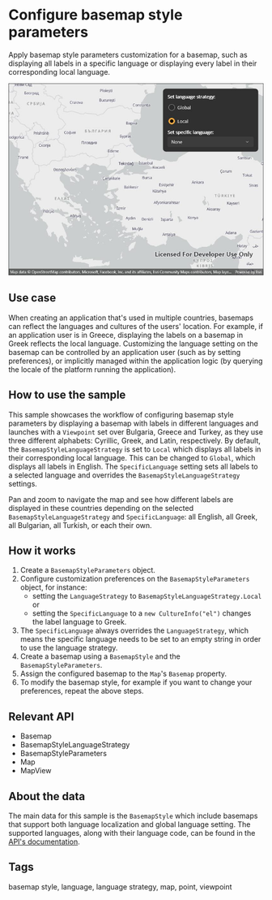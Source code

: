 # Configure basemap style parameters

Apply basemap style parameters customization for a basemap, such as displaying all labels in a specific language or displaying every label in their corresponding local language.

![Configure basemap style parameters](configurebasemapstyleparameters.jpg)

## Use case

When creating an application that's used in multiple countries, basemaps can reflect the languages and cultures of the users' location. For example, if an application user is in Greece, displaying the labels on a basemap in Greek reflects the local language. Customizing the language setting on the basemap can be controlled by an application user (such as by setting preferences), or implicitly managed within the application logic (by querying the locale of the platform running the application).

## How to use the sample

This sample showcases the workflow of configuring basemap style parameters by displaying a basemap with labels in different languages and launches with a `Viewpoint` set over Bulgaria, Greece and Turkey, as they use three different alphabets: Cyrillic, Greek, and Latin, respectively. By default, the `BasemapStyleLanguageStrategy` is set to `Local` which displays all labels in their corresponding local language. This can be changed to `Global`, which displays all labels in English. The `SpecificLanguage` setting sets all labels to a selected language and overrides the `BasemapStyleLanguageStrategy` settings.

Pan and zoom to navigate the map and see how different labels are displayed in these countries depending on the selected `BasemapStyleLanguageStrategy` and `SpecificLanguage`: all English, all Greek, all Bulgarian, all Turkish, or each their own.

## How it works

1. Create a `BasemapStyleParameters` object.
2. Configure customization preferences on the `BasemapStyleParameters` object, for instance:
    * setting the `LanguageStrategy` to `BasemapStyleLanguageStrategy.Local` or
    * setting the `SpecificLanguage` to a `new CultureInfo("el")` changes the label language to Greek.
3. The `SpecificLanguage` always overrides the `LanguageStrategy`, which means the specific language needs to be set to an empty string in order to use the language strategy.
4. Create a basemap using a `BasemapStyle` and the `BasemapStyleParameters`.
5. Assign the configured basemap to the `Map`'s `Basemap` property.
6. To modify the basemap style, for example if you want to change your preferences, repeat the above steps.

## Relevant API

* Basemap
* BasemapStyleLanguageStrategy
* BasemapStyleParameters
* Map
* MapView

## About the data

The main data for this sample is the `BasemapStyle` which include basemaps that support both language localization and global language setting. The supported languages, along with their language code, can be found in the [API's documentation](https://developers.arcgis.com/rest/basemap-styles/#languages).

## Tags

basemap style, language, language strategy, map, point, viewpoint
